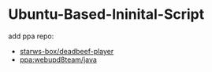 # Ubuntu-Based-Ininital-Script
add ppa repo:
* [starws-box/deadbeef-player](https://launchpad.net/~starws-box/+archive/ubuntu/deadbeef-player)
* [ppa:webupd8team/java](https://launchpad.net/~webupd8team/+archive/ubuntu/java)
